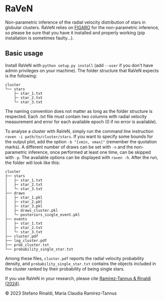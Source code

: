 # RaVeN
Non-parametric inference of the radial velocity distribution of stars in globular clusters.
RaVeN relies on [FIGARO](https://github.com/sterinaldi/FIGARO) for the non-parametric inference, so please be sure that you have it installed and properly working (pip installation is sometimes faulty...).

## Basic usage
Install RaVeN with `python setup.py install` (add `--user` if you don't have admin privileges on your machine). The folder structure that RaVeN expects is the following:

```
cluster
└── stars
    ├─ star_1.txt
    ├─ star_2.txt
    └─ star_3.txt
```

The naming convention does not matter as long as the folder structure is respected. Each .txt file must contain two columns with radial velocity measurement and error for each available epoch (0 if no error is available).

To analyse a cluster with RaVeN, simply run the command line instruction `raven -i path/to/cluster/stars`. If you want to specify some bounds for the output plot, add the option `-b "[vmin, vmax]"` (remember the quotation marks). A different number of draws can be set with `-n` and the non-parametric inference, once performed at least one time, can be skipped with `-p`. The available options can be displayed with `raven -h`. After the run, the folder will look like this:

```
cluster
├── stars
│   ├─ star_1.txt
│   ├─ star_2.txt
│   └─ star_3.txt
├── draws
│   ├─ star_1.pkl
│   ├─ star_2.pkl
│   ├─ star_3.pkl
│   ├─ draws_cluster.pkl
│   └─ posteriors_single_event.pkl
├── events
│   ├─ star_1.txt
│   ├─ star_2.txt
│   └─ star_3.txt
├── cluster.pdf
├── log_cluster.pdf
├── prob_cluster.txt
└── probability_single_star.txt
```

Among these files, `cluster.pdf` reports the radial velocity probability density, and `probability_single_star.txt` contains the objects included in the cluster ranked by their probability of being single stars.

If you use RaVeN in your research, please cite [Ramírez-Tannus & Rinaldi (2024)](https://uncyclopedia.com/wiki/Frankly_Disappointing_Telescope).

© 2023 Stefano Rinaldi, María Claudia Ramírez-Tannus
